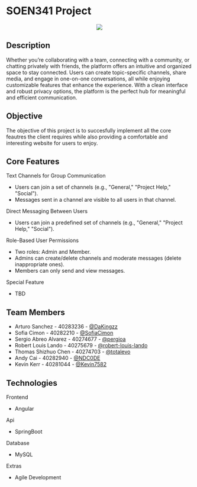 # SOEN341 Project
<p align="center">
  <a aria-label="Github" href="#">
    <img src="https://img.shields.io/badge/GitHub-100000?style=for-the-badge&logo=github&logoColor=white">
  </a>
</p>

## Description

Whether you’re collaborating with a team, connecting with a community, or chatting privately with friends, the platform offers an intuitive and organized space to stay connected. Users can create topic-specific channels, share media, and engage in one-on-one conversations, all while enjoying customizable features that enhance the experience. With a clean interface and robust privacy options, the platform is the perfect hub for meaningful and efficient communication.

## Objective
The objective of this project is to succesfully implement all the core feautres the client requires while also providing a comfortable and interesting website for users to enjoy.

## Core Features
Text Channels for Group Communication
* Users can join a set of channels (e.g., "General," "Project Help," "Social").
* Messages sent in a channel are visible to all users in that channel.

Direct Messaging Between Users  
* Users can join a predefined set of channels (e.g., "General," "Project Help," "Social").

Role-Based User Permissions
* Two roles: Admin and Member.
* Admins can create/delete channels and moderate messages (delete inappropriate ones).
* Members can only send and view messages.

Special Feature
* TBD

## Team Members
* Arturo Sanchez       - 40283236 - [@DaKingzz](https://github.com//DaKingzz)
* Sofia Cimon          - 40282210 - [@SofiaCimon](https://github.com/SofiaCimon)
* Sergio Abreo Alvarez - 40274677 - [@pergioa](https://github.com/pergioa)
* Robert Louis Lando   - 40275679 - [@robert-louis-lando](https://github.com/robert-louis-lando)
* Thomas Shizhuo Chen  - 40274703 - [@totalevo](https://github.com/totalevo)
* Andy Cai             - 40282940 - [@NDC0DE](https://github.com/NDC0DE)
* Kevin Kerr           - 40281044 - [@Kevin7582](https://github.com/Kevin7582)

## Technologies
Frontend 
* Angular

Api
* SpringBoot

Database
* MySQL

Extras
* Agile Development

